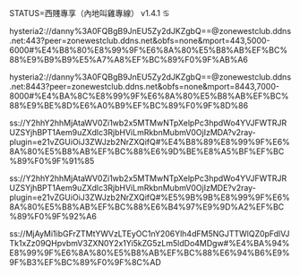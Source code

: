 STATUS=西賤專享（內地叫雞專線） v1.4.1 ♋

hysteria2://danny%3A0FQBgB9JnEU5Zy2dJKZgbQ==@zonewestclub.ddns.net:443?peer=zonewestclub.ddns.net&obfs=none&mport=443,5000-6000#%E4%B8%80%E8%99%9F%E6%8A%80%E5%B8%AB%EF%BC%88%E9%B9%B9%E5%A7%A8%EF%BC%89%F0%9F%AB%A6

hysteria2://danny%3A0FQBgB9JnEU5Zy2dJKZgbQ==@zonewestclub.ddns.net:8443?peer=zonewestclub.ddns.net&obfs=none&mport=8443,7000-8000#%E4%BA%8C%E8%99%9F%E6%8A%80%E5%B8%AB%EF%BC%88%E9%BE%8D%E6%A0%B9%EF%BC%89%F0%9F%8D%86

ss://Y2hhY2hhMjAtaWV0Zi1wb2x5MTMwNTpXelpPc3hpdWo4YVJFWTRJRUZSYjhBPT1Aem9uZXdlc3RjbHViLmRkbnMubmV0OjIzMDA?v2ray-plugin=e21vZGUiOiJ3ZWJzb2NrZXQifQ#%E4%B8%89%E8%99%9F%E6%8A%80%E5%B8%AB%EF%BC%88%E6%9D%BE%E8%A5%BF%EF%BC%89%F0%9F%91%85

ss://Y2hhY2hhMjAtaWV0Zi1wb2x5MTMwNTpXelpPc3hpdWo4YVJFWTRJRUZSYjhBPT1Aem9uZXdlc3RjbHViLmRkbnMubmV0OjIzMDE?v2ray-plugin=e21vZGUiOiJ3ZWJzb2NrZXQifQ#%E5%9B%9B%E8%99%9F%E6%8A%80%E5%B8%AB%EF%BC%88%E6%B4%97%E9%9D%A2%EF%BC%89%F0%9F%92%A6

ss://MjAyMi1ibGFrZTMtYWVzLTEyOC1nY206Ylh4dFM5NGJTTWlQZ0pFdlVJTk1xZz09QHpvbmV3ZXN0Y2x1Yi5kZG5zLm5ldDo4MDgw#%E4%BA%94%E8%99%9F%E6%8A%80%E5%B8%AB%EF%BC%88%E6%94%B6%E9%9F%B3%EF%BC%89%F0%9F%8C%AD
